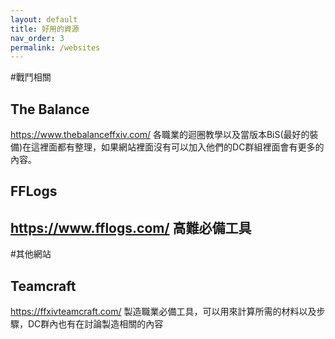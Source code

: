 ```yaml
---
layout: default
title: 好用的資源
nav_order: 3
permalink: /websites
---
```


#戰鬥相關

## The Balance
https://www.thebalanceffxiv.com/
各職業的迴圈教學以及當版本BiS(最好的裝備)在這裡面都有整理，如果網站裡面沒有可以加入他們的DC群組裡面會有更多的內容。

## FFLogs
https://www.fflogs.com/
高難必備工具
---

#其他網站

## Teamcraft
https://ffxivteamcraft.com/
製造職業必備工具，可以用來計算所需的材料以及步驟，DC群內也有在討論製造相關的內容
